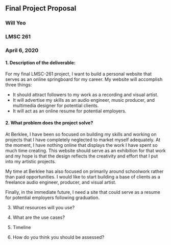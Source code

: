 ## Final Project Proposal
### Will Yeo
### LMSC 261
### April 6, 2020

#### 1. Description of the deliverable:

For my final LMSC-261 project, I want to build a personal website that serves as an online springboard for my career. My website will accomplish three things:

  - It should attract followers to my work as a recording and visual artist.
  - It will advertise my skills as an audio engineer, music producer, and multimedia designer for potential clients.
  - It will act as an online resume for potential employers.

#### 2. What problem does the project solve?

At Berklee, I have been so focused on building my skills and working on projects that I have completely neglected to market myself adequately. At the moment, I have nothing online that displays the work I have spent so much time creating. This website should serve as an exhibition for that work and my hope is that the design reflects the creativity and effort that I put into my artistic projects.

 My time at Berklee has also focused on primarily around schoolwork rather than paid opportunities. I would like to start building a base of clients as a freelance audio engineer, producer, and visual artist.

 Finally, in the immediate future, I need a site that could serve as a resume for potential employers following graduation.

3. What resources will you use?

4. What are the use cases?

5. Timeline

6. How do you think you should be assessed?
